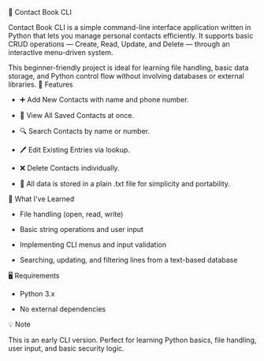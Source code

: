 📒 Contact Book CLI

Contact Book CLI is a simple command-line interface application written in Python that lets you manage personal contacts efficiently. It supports basic CRUD operations — Create, Read, Update, and Delete — through an interactive menu-driven system.

This beginner-friendly project is ideal for learning file handling, basic data storage, and Python control flow without involving databases or external libraries.
🔧 Features

- ➕ Add New Contacts with name and phone number.

- 📃 View All Saved Contacts at once.

- 🔍 Search Contacts by name or number.

- 🖊️ Edit Existing Entries via lookup.

- ❌ Delete Contacts individually.

- 💾 All data is stored in a plain .txt file for simplicity and portability.

🧠 What I've Learned

- File handling (open, read, write)

- Basic string operations and user input

- Implementing CLI menus and input validation

- Searching, updating, and filtering lines from a text-based database

🖥️ Requirements

- Python 3.x

- No external dependencies

💡 Note

This is an early CLI version. Perfect for learning Python basics, file handling, user input, and basic security logic.
